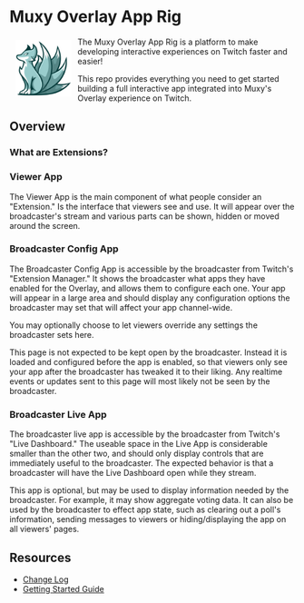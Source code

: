 # Muxy Overlay App Rig

<a href="https://muxy.io">
  <img src="docs/logo.svg" align="left" width="100" hspace="10" vspace="5">
</a>

The Muxy Overlay App Rig is a platform to make developing interactive experiences on Twitch
faster and easier!

This repo provides everything you need to get started building a full interactive app integrated
into Muxy's Overlay experience on Twitch.

## Overview

### What are Extensions?

### Viewer App

The Viewer App is the main component of what people consider an "Extension." Is the interface that
viewers see and use. It will appear over the broadcaster's stream and various parts can be
shown, hidden or moved around the screen.

### Broadcaster Config App

The Broadcaster Config App is accessible by the broadcaster from Twitch's "Extension Manager." It
shows the broadcaster what apps they have enabled for the Overlay, and allows them to configure
each one. Your app will appear in a large area and should display any configuration options the
broadcaster may set that will affect your app channel-wide.

You may optionally choose to let viewers override any settings the broadcaster sets here.

This page is not expected to be kept open by the broadcaster. Instead it is loaded and configured
before the app is enabled, so that viewers only see your app after the broadcaster has tweaked it
to their liking. Any realtime events or updates sent to this page will most likely not be seen by
the broadcaster.

### Broadcaster Live App

The broadcaster live app is accessible by the broadcaster from Twitch's "Live Dashboard." The
useable space in the Live App is considerable smaller than the other two, and should only display
controls that are immediately useful to the broadcaster. The expected behavior is that a
broadcaster will have the Live Dashboard open while they stream.

This app is optional, but may be used to display information needed by the broadcaster. For
example, it may show aggregate voting data. It can also be used by the broadcaster to effect app
state, such as clearing out a poll's information, sending messages to viewers or hiding/displaying
the app on all viewers' pages.

## Resources
 - [Change Log](CHANGELOG.md)
 - [Getting Started Guide](docs/GettingStarted.md)
